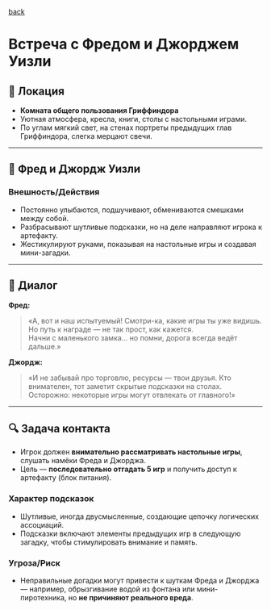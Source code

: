 [back](index.md)

# Встреча с Фредом и Джорджем Уизли

## 🏰 Локация
- **Комната общего пользования Гриффиндора**
- Уютная атмосфера, кресла, книги, столы с настольными играми.
- По углам мягкий свет, на стенах портреты предыдущих глав Гриффиндора, слегка мерцают свечи.

---

## 👬 Фред и Джордж Уизли

### Внешность/Действия
- Постоянно улыбаются, подшучивают, обмениваются смешками между собой.
- Разбрасывают шутливые подсказки, но на деле направляют игрока к артефакту.
- Жестикулируют руками, показывая на настольные игры и создавая мини-загадки.

---

## 💬 Диалог

**Фред:**
> «А, вот и наш испытуемый! Смотри-ка, какие игры ты уже видишь. Но путь к награде — не так прост, как кажется.  
> Начни с маленького замка… но помни, дорога всегда ведёт дальше.»

**Джордж:**
> «И не забывай про торговлю, ресурсы — твои друзья. Кто внимателен, тот заметит скрытые подсказки на столах.  
> Осторожно: некоторые игры могут отвлекать от главного!»

---

## 🔍 Задача контакта
- Игрок должен **внимательно рассматривать настольные игры**, слушать намёки Фреда и Джорджа.
- Цель — **последовательно отгадать 5 игр** и получить доступ к артефакту (блок питания).

### Характер подсказок
- Шутливые, иногда двусмысленные, создающие цепочку логических ассоциаций.
- Подсказки включают элементы предыдущих игр в следующую загадку, чтобы стимулировать внимание и память.

### Угроза/Риск
- Неправильные догадки могут привести к шуткам Фреда и Джорджа — например, обрызгивание водой из фонтана или мини-пиротехника, но **не причиняют реального вреда**.